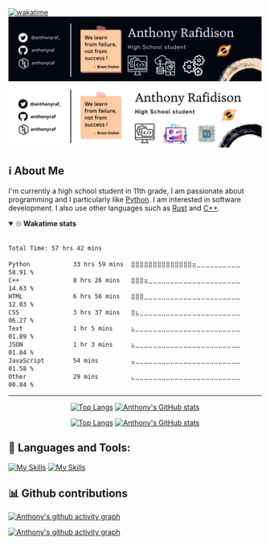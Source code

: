 [![wakatime](https://wakatime.com/badge/user/3b8511f2-e192-47cc-b876-d39f7fb7a782.svg)](https://wakatime.com/@3b8511f2-e192-47cc-b876-d39f7fb7a782)
![cover-light-mode](./cover_top_dark1.png#gh-dark-mode-only)
![cover-dark-mode](./cover_top_light.png#gh-light-mode-only)

## ℹ About Me 
I'm currently a high school student in 11th grade, I am passionate about programming and I particularly like [Python](https://python.org). I am interested in software development. I also use other languages such as [Rust](https://www.rust-lang.org/) and [C++](http://www.cplusplus.org/).

<details open>
<summary>⏲ <b>Wakatime stats</b></summary><br>
<!--START_SECTION:waka-->

```text
Total Time: 57 hrs 42 mins

Python            33 hrs 59 mins  ⣿⣿⣿⣿⣿⣿⣿⣿⣿⣿⣿⣿⣿⣿⣶⣀⣀⣀⣀⣀⣀⣀⣀⣀⣀   58.91 %
C++               8 hrs 26 mins   ⣿⣿⣿⣶⣀⣀⣀⣀⣀⣀⣀⣀⣀⣀⣀⣀⣀⣀⣀⣀⣀⣀⣀⣀⣀   14.63 %
HTML              6 hrs 56 mins   ⣿⣿⣿⣀⣀⣀⣀⣀⣀⣀⣀⣀⣀⣀⣀⣀⣀⣀⣀⣀⣀⣀⣀⣀⣀   12.03 %
CSS               3 hrs 37 mins   ⣿⣦⣀⣀⣀⣀⣀⣀⣀⣀⣀⣀⣀⣀⣀⣀⣀⣀⣀⣀⣀⣀⣀⣀⣀   06.27 %
Text              1 hr 5 mins     ⣦⣀⣀⣀⣀⣀⣀⣀⣀⣀⣀⣀⣀⣀⣀⣀⣀⣀⣀⣀⣀⣀⣀⣀⣀   01.89 %
JSON              1 hr 3 mins     ⣦⣀⣀⣀⣀⣀⣀⣀⣀⣀⣀⣀⣀⣀⣀⣀⣀⣀⣀⣀⣀⣀⣀⣀⣀   01.84 %
JavaScript        54 mins         ⣤⣀⣀⣀⣀⣀⣀⣀⣀⣀⣀⣀⣀⣀⣀⣀⣀⣀⣀⣀⣀⣀⣀⣀⣀   01.58 %
Other             29 mins         ⣄⣀⣀⣀⣀⣀⣀⣀⣀⣀⣀⣀⣀⣀⣀⣀⣀⣀⣀⣀⣀⣀⣀⣀⣀   00.84 %
```

<!--END_SECTION:waka-->
</details>

<hr>
<div align='center'>

<!-- Github dark mode -->
[![Top Langs](https://anthonyraf-stats.vercel.app/api/top-langs/?username=anthonyraf&layout=compact&bg_color=020712&border_color=020712&text_color=A4A6AC&card_width=350#gh-dark-mode-only)](https://github.com/anuraghazra/github-readme-stats#gh-dark-mode-only) [![Anthony's GitHub stats](https://anthonyraf-stats.vercel.app/api?username=anthonyraf&show_icons=true&hide_title=true&hide_rank=false&card_width=400&bg_color=020712&border_color=020712&text_color=A4A6AC#gh-dark-mode-only)](https://github.com/anuraghazra/github-readme-stats#gh-dark-mode-only)
  
<!-- Github light mode -->
[![Top Langs](https://anthonyraf-stats.vercel.app/api/top-langs/?username=anthonyraf&layout=compact#gh-light-mode-only)](https://github.com/anuraghazra/github-readme-stats#gh-light-mode-only)  [![Anthony's GitHub stats](https://anthonyraf-stats.vercel.app/api?username=anthonyraf&show_icons=true&hide_title=true&hide_rank=false&card_width=400#gh-light-mode-only)](https://github.com/anuraghazra/github-readme-stats#gh-light-mode-only)

</div>


## 🧰 Languages and Tools:	

[![My Skills](https://skillicons.dev/icons?i=python,rust,cpp,azure,vscode,html,css,js,qt&theme=dark#gh-dark-mode-only)](https://skillicons.dev#gh-dark-mode-only)
[![My Skills](https://skillicons.dev/icons?i=python,rust,cpp,azure,vscode,html,css,js,qt&theme=light#gh-light-mode-only)](https://skillicons.dev#gh-light-mode-only)

## 📊 Github contributions

[![Anthony's github activity graph](https://github-graph.herokuapp.com/graph?username=anthonyraf&hide_border=true&radius=15&theme=github-compact&hide_title=true&bg_color=020712)](https://github.com/anthonyraf#gh-dark-mode-only)
  
[![Anthony's github activity graph](https://github-graph.herokuapp.com/graph?username=anthonyraf&hide_border=true&radius=15&theme=github-compact&hide_title=true&line=020712&color=3572A5&point=3572A5)](https://github.com/anthonyraf#gh-light-mode-only)
